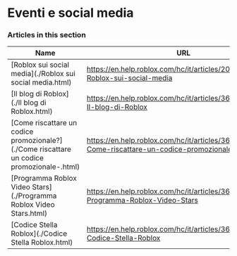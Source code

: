 # Eventi e social media  
### Articles in this section
Name|URL
-|-
[Roblox sui social media](./Roblox sui social media.html) |https://en.help.roblox.com/hc/it/articles/206596923-Roblox-sui-social-media
[Il blog di Roblox](./Il blog di Roblox.html) |https://en.help.roblox.com/hc/it/articles/360029134331-Il-blog-di-Roblox
[Come riscattare un codice promozionale?](./Come riscattare un codice promozionale-.html) |https://en.help.roblox.com/hc/it/articles/360029650831-Come-riscattare-un-codice-promozionale-
[Programma Roblox Video Stars](./Programma Roblox Video Stars.html) |https://en.help.roblox.com/hc/it/articles/360026092011-Programma-Roblox-Video-Stars
[Codice Stella Roblox](./Codice Stella Roblox.html) |https://en.help.roblox.com/hc/it/articles/360026181292-Codice-Stella-Roblox